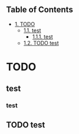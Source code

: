 
<div id="table-of-contents">
<h2>Table of Contents</h2>
<div id="text-table-of-contents">
<ul>
<li><a href="#sec-1">1. <span class="todo TODO">TODO</span> </a>
<ul>
<li><a href="#sec-1-1">1.1. test</a>
<ul>
<li><a href="#sec-1-1-1">1.1.1. test</a></li>
</ul>
</li>
<li><a href="#sec-1-2">1.2. <span class="todo TODO">TODO</span> test</a></li>
</ul>
</li>
</ul>
</div>
</div>


# TODO <a id="sec-1" name="sec-1"></a>

## test<a id="sec-1-1" name="sec-1-1"></a>

### test<a id="sec-1-1-1" name="sec-1-1-1"></a>

## TODO test<a id="sec-1-2" name="sec-1-2"></a>